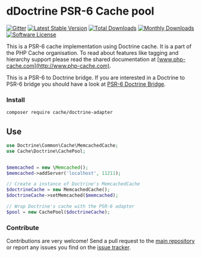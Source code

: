 # dDoctrine PSR-6 Cache pool 
[![Gitter](https://badges.gitter.im/php-cache/cache.svg)](https://gitter.im/php-cache/cache?utm_source=badge&utm_medium=badge&utm_campaign=pr-badge)
[![Latest Stable Version](https://poser.pugx.org/cache/doctrine-adapter/v/stable)](https://packagist.org/packages/cache/doctrine-adapter)
[![Total Downloads](https://poser.pugx.org/cache/doctrine-adapter/downloads)](https://packagist.org/packages/cache/doctrine-adapter)
[![Monthly Downloads](https://poser.pugx.org/cache/doctrine-adapter/d/monthly.png)](https://packagist.org/packages/cache/doctrine-adapter)
[![Software License](https://img.shields.io/badge/license-MIT-brightgreen.svg?style=flat-square)](LICENSE)

This is a PSR-6 cache implementation using Doctrine cache. It is a part of the PHP Cache organisation. To read about 
features like tagging and hierarchy support please read the shared documentation at [www.php-cache.com](http://www.php-cache.com). 

This is a PSR-6 to Doctrine bridge. If you are interested in a Doctrine to PSR-6 bridge you should have a look at 
[PSR-6 Doctrine Bridge](https://github.com/php-cache/doctrine-bridge).

### Install

```bash
composer require cache/doctrine-adapter
```

## Use

```php
use Doctrine\Common\Cache\MemcachedCache;
use Cache\Doctrine\CachePool;


$memcached = new \Memcached();
$memcached->addServer('localhost', 11211);

// Create a instance of Doctrine's MemcachedCache
$doctrineCache = new MemcachedCache();
$doctrineCache->setMemcached($memcached);

// Wrap Doctrine's cache with the PSR-6 adapter
$pool = new CachePool($doctrineCache);
```


### Contribute

Contributions are very welcome! Send a pull request to the [main repository](https://github.com/php-cache/cache) or 
report any issues you find on the [issue tracker](http://issues.php-cache.com).

